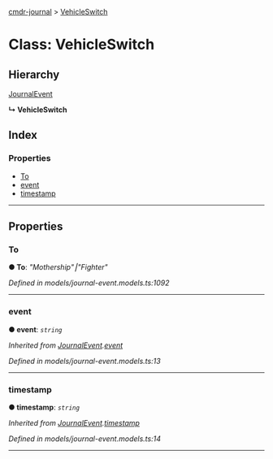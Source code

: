 [cmdr-journal](../README.md) > [VehicleSwitch](../classes/vehicleswitch.md)



# Class: VehicleSwitch

## Hierarchy


 [JournalEvent](journalevent.md)

**↳ VehicleSwitch**







## Index

### Properties

* [To](vehicleswitch.md#to)
* [event](vehicleswitch.md#event)
* [timestamp](vehicleswitch.md#timestamp)



---
## Properties
<a id="to"></a>

###  To

**●  To**:  *"Mothership"⎮"Fighter"* 

*Defined in models/journal-event.models.ts:1092*





___

<a id="event"></a>

###  event

**●  event**:  *`string`* 

*Inherited from [JournalEvent](journalevent.md).[event](journalevent.md#event)*

*Defined in models/journal-event.models.ts:13*





___

<a id="timestamp"></a>

###  timestamp

**●  timestamp**:  *`string`* 

*Inherited from [JournalEvent](journalevent.md).[timestamp](journalevent.md#timestamp)*

*Defined in models/journal-event.models.ts:14*





___


